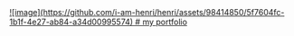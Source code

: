<a href="https://henri.gg" target="_blank">
![image](https://github.com/i-am-henri/henri/assets/98414850/5f7604fc-1b1f-4e27-ab84-a34d00995574)
# my portfolio
</a>
